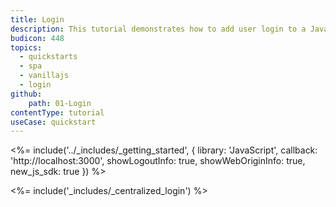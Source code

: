 ```yaml
---
title: Login
description: This tutorial demonstrates how to add user login to a Javascript application using Auth0.
budicon: 448
topics:
  - quickstarts
  - spa
  - vanillajs
  - login
github:
    path: 01-Login
contentType: tutorial
useCase: quickstart
---
```


<!-- markdownlint-disable MD034 MD041 -->

<%= include('../_includes/_getting_started', { library: 'JavaScript', callback: 'http://localhost:3000', showLogoutInfo: true, showWebOriginInfo: true, new_js_sdk: true }) %>

<%= include('_includes/_centralized_login') %>
